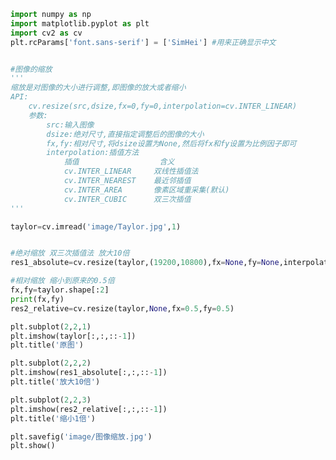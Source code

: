 
<BlogInfo id="1004" title="11.图像的缩放" author="白日梦想猿" pv=0 read_times=0 pre_cost_time="0分54秒" category="图像处理" tag_list="['图像处理']" create_time="2021.08.11 09:16:23" update_time="2021.08.11 10:08:39" />

```python
import numpy as np
import matplotlib.pyplot as plt
import cv2 as cv
plt.rcParams['font.sans-serif'] = ['SimHei'] #用来正确显示中文


#图像的缩放
'''
缩放是对图像的大小进行调整,即图像的放大或者缩小
API:
    cv.resize(src,dsize,fx=0,fy=0,interpolation=cv.INTER_LINEAR)
    参数:
        src:输入图像
        dsize:绝对尺寸,直接指定调整后的图像的大小
        fx,fy:相对尺寸,将dsize设置为None,然后将fx和fy设置为比例因子即可
        interpolation:插值方法
            插值                  含义
            cv.INTER_LINEAR     双线性插值法         
            cv.INTER_NEAREST    最近邻插值
            cv.INTER_AREA       像素区域重采集(默认)
            cv.INTER_CUBIC      双三次插值
'''

taylor=cv.imread('image/Taylor.jpg',1)


#绝对缩放 双三次插值法 放大10倍
res1_absolute=cv.resize(taylor,(19200,10800),fx=None,fy=None,interpolation=cv.INTER_CUBIC)

#相对缩放 缩小到原来的0.5倍
fx,fy=taylor.shape[:2]
print(fx,fy)
res2_relative=cv.resize(taylor,None,fx=0.5,fy=0.5)

plt.subplot(2,2,1)
plt.imshow(taylor[:,:,::-1])
plt.title('原图')

plt.subplot(2,2,2)
plt.imshow(res1_absolute[:,:,::-1])
plt.title('放大10倍')

plt.subplot(2,2,3)
plt.imshow(res2_relative[:,:,::-1])
plt.title('缩小1倍')

plt.savefig('image/图像缩放.jpg')
plt.show()










```
